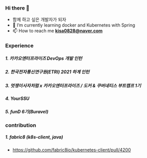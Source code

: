 ### Hi there 👋

<!--
**skarltjr/skarltjr** is a ✨ _special_ ✨ repository because its `README.md` (this file) appears on your GitHub profile.

Here are some ideas to get you started:

- 🔭 I’m currently working on ...
- 🌱 I’m currently learning ...
- 👯 I’m looking to collaborate on ...
- 🤔 I’m looking for help with ...
- 💬 Ask me about ...
- 📫 How to reach me: ...
- 😄 Pronouns: ...
- ⚡ Fun fact: ...
-->


- 함께 하고 싶은 개발자가 되자
- 🌱 I’m currently learning docker and Kubernetes with Spring  
- 📫 How to reach me **kisa0828@naver.com**  
### Experience
##### 1. 카카오엔터프라이즈 DevOps 개발 인턴
##### 2. 한국전자통신연구원(ETRI) 2021 하계 인턴           
##### 3. 멋쟁이사자처럼 x 카카오엔터프라이즈 / 도커 & 쿠버네티스 부트캠프 1기 
##### 4. YourSSU                                    
##### 5. funD 6기(Buravel)                                       


### contribution
##### 1. fabric8 (k8s-client, java)
- https://github.com/fabric8io/kubernetes-client/pull/4200
